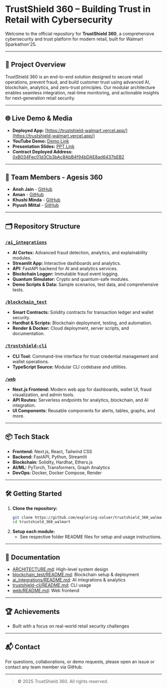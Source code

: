 # TrustShield 360 – Building Trust in Retail with Cybersecurity

Welcome to the official repository for **TrustShield 360**, a comprehensive cybersecurity and trust platform for modern retail, built for Walmart Sparkathon'25.

---

## 🚀 Project Overview
TrustShield 360 is an end-to-end solution designed to secure retail operations, prevent fraud, and build customer trust using advanced AI, blockchain, analytics, and zero-trust principles. Our modular architecture enables seamless integration, real-time monitoring, and actionable insights for next-generation retail security.

---

## 🌐 Live Demo & Media
- **Deployed App:** [https://trustshield-walmart.vercel.app/](https://trustshield-walmart.vercel.app/)
- **YouTube Demo:** [Demo Link](https://youtu.be/nBdvU48_mSk)
- **Presentation Slides:** [PPT Link](https://www.canva.com/design/DAGsdrb9jnQ/nq3jTTXwZxDdOxWOZuwSrA/edit?utm_content=DAGsdrb9jnQ&utm_campaign=designshare&utm_medium=link2&utm_source=sharebutton)
- **Contract Deployed Address:** [0xB034Fec01d3Cb3bAc8AbB4f94bDAE8ad6437bEB2](https://sepolia.etherscan.io/address/0xB034Fec01d3Cb3bAc8AbB4f94bDAE8ad6437bEB2)
---

## 👥 Team Members - Agesis 360
- **Ansh Jain** - [GitHub](https://github.com/AnshJain9159)
- **Aman** - [GitHub](https://github.com/exploring-solver)
- **Khushi Minda** - [GitHub](https://github.com/khushiminda)
- **Piyush Mittal** - [GitHub](https://github.com/piyush-io)

---

## 🗂️ Repository Structure

### [`/ai_integrations`](./ai_integrations)
- **AI Cortex:** Advanced fraud detection, analytics, and explainability modules.
- **Streamlit App:** Interactive dashboards and analytics.
- **API:** FastAPI backend for AI and analytics services.
- **Blockchain Logger:** Immutable fraud event logging.
- **Quantum Simulator:** Crypto and quantum-safe modules.
- **Demo Scripts & Data:** Sample scenarios, test data, and comprehensive tests.

### [`/blockchain_test`](./blockchain_test)
- **Smart Contracts:** Solidity contracts for transaction ledger and wallet security.
- **Hardhat & Scripts:** Blockchain deployment, testing, and automation.
- **Render & Docker:** Cloud deployment, server scripts, and documentation.


### [`/trustshield-cli`](./trustshield-cli)
- **CLI Tool:** Command-line interface for trust credential management and wallet operations.
- **TypeScript Source:** Modular CLI codebase and utilities.

### [`/web`](./web)
- **Next.js Frontend:** Modern web app for dashboards, wallet UI, fraud visualization, and admin tools.
- **API Routes:** Serverless endpoints for analytics, blockchain, and AI integration.
- **UI Components:** Reusable components for alerts, tables, graphs, and more.

---

## 📦 Tech Stack
- **Frontend:** Next.js, React, Tailwind CSS
- **Backend:** FastAPI, Python, Streamlit
- **Blockchain:** Solidity, Hardhat, Ethers.js
- **AI/ML:** PyTorch, Transformers, Graph Analytics
- **DevOps:** Docker, Docker Compose, Render

---

## 🛠️ Getting Started
1. **Clone the repository:**
   ```bash
   git clone https://github.com/exploring-solver/trustshield_360_walmart
   cd trustshield_360_walmart
   ```
2. **Setup each module:**
   - See respective folder README files for setup and usage instructions.

---

## 📄 Documentation
- [ARCHITECTURE.md](./ARCHITECTURE.md): High-level system design
- [blockchain_test/README.md](./blockchain_test/README.md): Blockchain setup & deployment
- [ai_integrations/README.md](./ai_integrations/README.md): AI integrations & analytics
- [trustshield-cli/README.md](./trustshield-cli/README.md): CLI usage
- [web/README.md](./web/README.md): Web frontend

---

## 🏆 Achievements
- Built with a focus on real-world retail security challenges

---

## 📬 Contact
For questions, collaborations, or demo requests, please open an issue or contact any team member via GitHub.

---

> © 2025 TrustShield 360. All rights reserved.